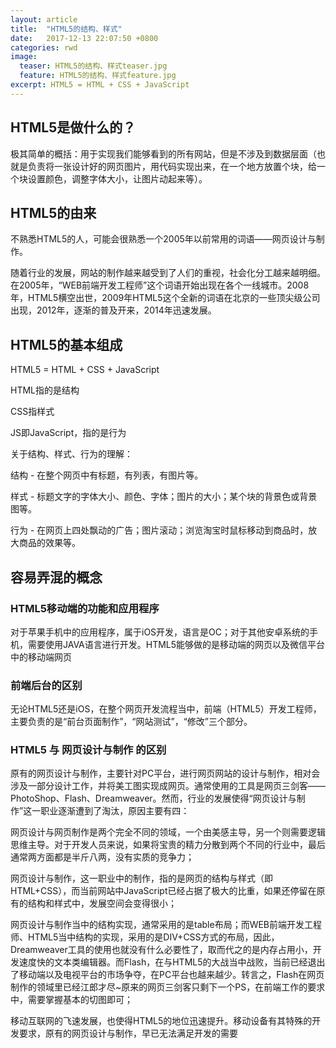 ```yaml
---
layout: article
title:  "HTML5的结构、样式"
date:   2017-12-13 22:07:50 +0800
categories: rwd 
image:
  teaser: HTML5的结构、样式teaser.jpg
  feature: HTML5的结构、样式feature.jpg
excerpt: HTML5 = HTML + CSS + JavaScript
---
```


## HTML5是做什么的？
极其简单的概括：用于实现我们能够看到的所有网站，但是不涉及到数据层面（也就是负责将一张设计好的网页图片，用代码实现出来，在一个地方放置个块，给一个块设置颜色，调整字体大小，让图片动起来等）。



## HTML5的由来
不熟悉HTML5的人，可能会很熟悉一个2005年以前常用的词语——网页设计与制作。

随着行业的发展，网站的制作越来越受到了人们的重视，社会化分工越来越明细。在2005年，“WEB前端开发工程师”这个词语开始出现在各个一线城市。2008年，HTML5横空出世，2009年HTML5这个全新的词语在北京的一些顶尖级公司出现，2012年，逐渐的普及开来，2014年迅速发展。
## HTML5的基本组成
HTML5 = HTML + CSS + JavaScript

HTML指的是结构

CSS指样式

JS即JavaScript，指的是行为

关于结构、样式、行为的理解：

结构 - 在整个网页中有标题，有列表，有图片等。

样式 - 标题文字的字体大小、颜色、字体；图片的大小；某个块的背景色或背景图等。

行为 - 在网页上四处飘动的广告；图片滚动；浏览淘宝时鼠标移动到商品时，放大商品的效果等。
## 容易弄混的概念
### HTML5移动端的功能和应用程序
对于苹果手机中的应用程序，属于iOS开发，语言是OC；对于其他安卓系统的手机，需要使用JAVA语言进行开发。HTML5能够做的是移动端的网页以及微信平台中的移动端网页
### 前端后台的区别
无论HTML5还是iOS，在整个网页开发流程当中，前端（HTML5）开发工程师，主要负责的是“前台页面制作”，“网站测试”，“修改”三个部分。
### HTML5 与 网页设计与制作 的区别
原有的网页设计与制作，主要针对PC平台，进行网页网站的设计与制作，相对会涉及一部分设计工作，并将美工图实现成网页。通常使用的工具是网页三剑客——PhotoShop、Flash、Dreamweaver。然而，行业的发展使得“网页设计与制作”这一职业逐渐遭到了淘汰，原因主要有四：

网页设计与网页制作是两个完全不同的领域，一个由美感主导，另一个则需要逻辑思维主导。对于开发人员来说，如果将宝贵的精力分散到两个不同的行业中，最后通常两方面都是半斤八两，没有实质的竞争力；

网页设计与制作，这一职业中的制作，指的是网页的结构与样式（即HTML+CSS），而当前网站中JavaScript已经占据了极大的比重，如果还停留在原有的结构和样式中，发展空间会变得很小；

网页设计与制作当中的结构实现，通常采用的是table布局；而WEB前端开发工程师、HTML5当中结构的实现，采用的是DIV+CSS方式的布局，因此，Dreamweaver工具的使用也就没有什么必要性了，取而代之的是内存占用小，开发速度快的文本类编辑器。而Flash，在与HTML5的大战当中战败，当前已经退出了移动端以及电视平台的市场争夺，在PC平台也越来越少。转言之，Flash在网页制作的领域里已经江郎才尽~原来的网页三剑客只剩下一个PS，在前端工作的要求中，需要掌握基本的切图即可；

移动互联网的飞速发展，也使得HTML5的地位迅速提升。移动设备有其特殊的开发要求，原有的网页设计与制作，早已无法满足开发的需要

